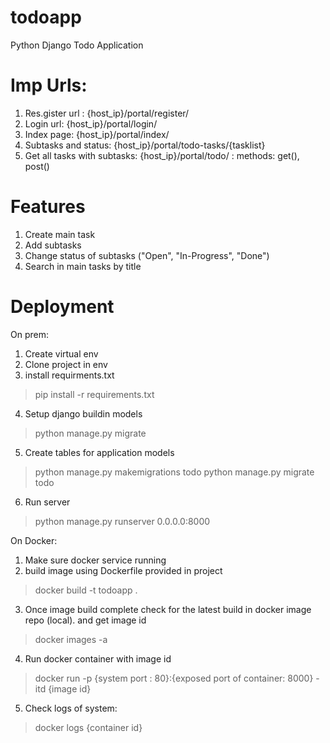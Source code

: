 # todoapp
Python Django Todo Application

# Imp Urls:
1. Res.gister url : {host_ip}/portal/register/
2. Login url: {host_ip}/portal/login/
3. Index page: {host_ip}/portal/index/
4. Subtasks and status: {host_ip}/portal/todo-tasks/{tasklist}
5. Get all tasks with subtasks: {host_ip}/portal/todo/ : methods: get(), post()

# Features
1. Create main task
2. Add subtasks
3. Change status of subtasks ("Open", "In-Progress", "Done")
4. Search in main tasks by title

# Deployment
On prem:
1. Create virtual env
2. Clone project in env
3. install requirments.txt
> pip install -r requirements.txt
4. Setup django buildin models
> python manage.py migrate
5. Create tables for application models
> python manage.py makemigrations todo
> python manage.py migrate todo
6. Run server
> python manage.py runserver 0.0.0.0:8000

On Docker:
1. Make sure docker service running
2. build image using Dockerfile provided in project
> docker build -t todoapp .
3. Once image build complete check for the latest build in docker image repo (local). and get image id
> docker images -a
4. Run docker container with image id
> docker run -p {system port : 80}:{exposed port of container: 8000} -itd {image id}
5. Check logs of system:
> docker logs {container id}

